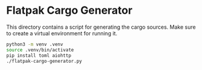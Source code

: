# Flatpak Cargo Generator
This directory contains a script for generating the cargo sources. Make sure to create a virtual environment for running it.

```sh
python3 -m venv .venv
source .venv/bin/activate
pip install toml aiohttp
./flatpak-cargo-generator.py
```
